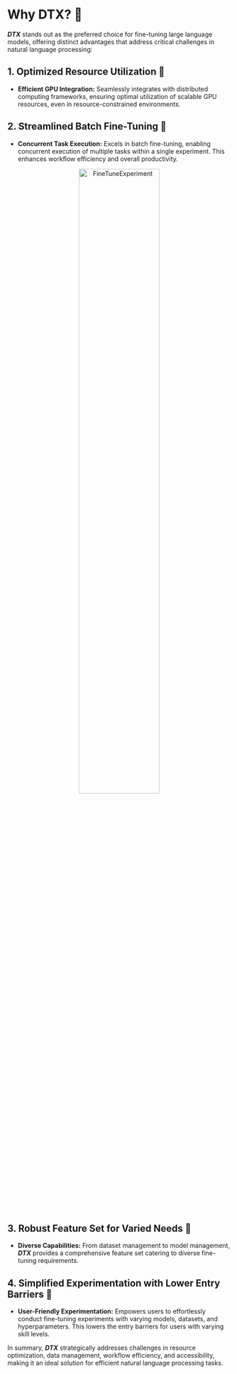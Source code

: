 # Why DTX? 🤔

***DTX*** stands out as the preferred choice for fine-tuning large language models, offering distinct advantages that address critical challenges in natural language processing:

## 1. Optimized Resource Utilization 🚀
- **Efficient GPU Integration:** Seamlessly integrates with distributed computing frameworks, ensuring optimal utilization of scalable GPU resources, even in resource-constrained environments.

## 2. Streamlined Batch Fine-Tuning 🔄
- **Concurrent Task Execution:** Excels in batch fine-tuning, enabling concurrent execution of multiple tasks within a single experiment. This enhances workflow efficiency and overall productivity.
<div align="center">
  <img src="https://raw.githubusercontent.com/DataTunerX/datatunerx-controller/main/assets/design/batchdark.png" alt="FineTuneExperiment" width="60%" />
</div>

## 3. Robust Feature Set for Varied Needs 🧰
- **Diverse Capabilities:** From dataset management to model management, ***DTX*** provides a comprehensive feature set catering to diverse fine-tuning requirements.

## 4. Simplified Experimentation with Lower Entry Barriers 🧪
- **User-Friendly Experimentation:** Empowers users to effortlessly conduct fine-tuning experiments with varying models, datasets, and hyperparameters. This lowers the entry barriers for users with varying skill levels.

In summary, ***DTX*** strategically addresses challenges in resource optimization, data management, workflow efficiency, and accessibility, making it an ideal solution for efficient natural language processing tasks.